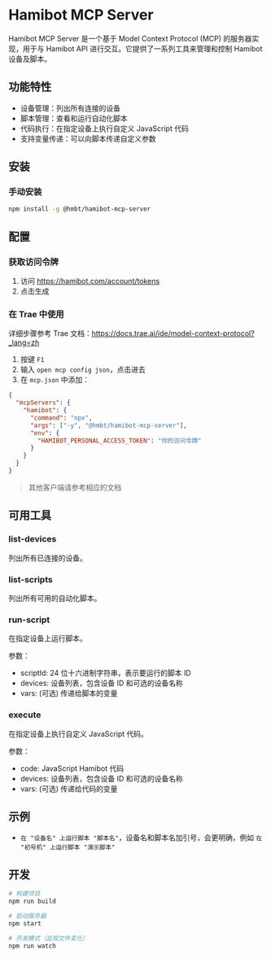 # Hamibot MCP Server

Hamibot MCP Server 是一个基于 Model Context Protocol (MCP) 的服务器实现，用于与 Hamibot API 进行交互。它提供了一系列工具来管理和控制 Hamibot 设备及脚本。

## 功能特性

- 设备管理：列出所有连接的设备
- 脚本管理：查看和运行自动化脚本
- 代码执行：在指定设备上执行自定义 JavaScript 代码
- 支持变量传递：可以向脚本传递自定义参数

## 安装

### 手动安装

```bash
npm install -g @hmbt/hamibot-mcp-server
```

## 配置

### 获取访问令牌

1. 访问 <https://hamibot.com/account/tokens>
2. 点击生成

### 在 Trae 中使用

详细步骤参考 Trae 文档：<https://docs.trae.ai/ide/model-context-protocol?_lang=zh>

1. 按键 `F1`
2. 输入 `open mcp config json`，点击进去
3. 在 `mcp.json` 中添加：

```json
{
  "mcpServers": {
    "hamibot": {
      "command": "npx",
      "args": ["-y", "@hmbt/hamibot-mcp-server"],
      "env": {
        "HAMIBOT_PERSONAL_ACCESS_TOKEN": "你的访问令牌"
      }
    }
  }
}
```

> 其他客户端请参考相应的文档

## 可用工具

### list-devices

列出所有已连接的设备。

### list-scripts

列出所有可用的自动化脚本。

### run-script

在指定设备上运行脚本。

参数：

- scriptId: 24 位十六进制字符串，表示要运行的脚本 ID
- devices: 设备列表，包含设备 ID 和可选的设备名称
- vars: (可选) 传递给脚本的变量

### execute

在指定设备上执行自定义 JavaScript 代码。

参数：

- code: JavaScript Hamibot 代码
- devices: 设备列表，包含设备 ID 和可选的设备名称
- vars: (可选) 传递给代码的变量

## 示例

- `在 "设备名" 上运行脚本 "脚本名"`，设备名和脚本名加引号，会更明确，例如 `在 "初号机" 上运行脚本 "演示脚本"`

## 开发

```bash
# 构建项目
npm run build

# 启动服务器
npm start

# 开发模式（监视文件变化）
npm run watch
```

